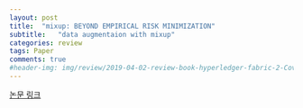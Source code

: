 ```yaml
---
layout: post
title:  "mixup: BEYOND EMPIRICAL RISK MINIMIZATION"
subtitle:   "data augmentaion with mixup"
categories: review
tags: Paper
comments: true
#header-img: img/review/2019-04-02-review-book-hyperledger-fabric-2-Cover.png
---
```


[논문 링크](https://arxiv.org/pdf/1710.09412.pdf "https://arxiv.org/pdf/1710.09412.pdf")